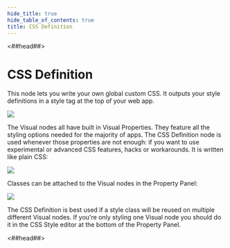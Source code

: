 ```yaml
---
hide_title: true
hide_table_of_contents: true
title: CSS Definition
---
```


<##head##>

# CSS Definition

This node lets you write your own global custom CSS. It outputs your style definitions in a style tag at the top of your web app.

<div className="ndl-image-with-background l">

![](/nodes/utilities/css-definition/preview.png)

</div>

The Visual nodes all have built in Visual Properties. They feature all the styling options needed for the majority of apps. The CSS Definition node is used whenever those properties are not enough: if you want to use experimental or advanced CSS features, hacks or workarounds. It is written like plain CSS:

<div className="ndl-image-with-background l">

![](/nodes/utilities/css-definition/css-example.png)

</div>

Classes can be attached to the Visual nodes in the Property Panel:

<div className="ndl-image-with-background l">

![](/nodes/utilities/css-definition/class-example.png)

</div>

The CSS Definition is best used if a style class will be reused on multiple different Visual nodes. If you're only styling one Visual node you should do it in the CSS Style editor at the bottom of the Property Panel.

<##head##>
